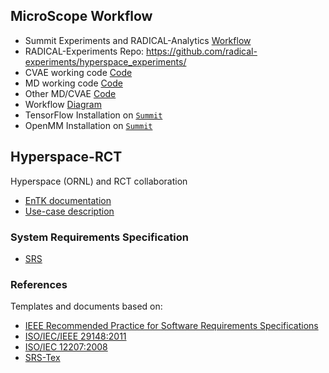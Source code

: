 ## MicroScope Workflow 

* Summit Experiments and RADICAL-Analytics [Workflow](https://github.com/radical-experiments/hyperspace_experiments/tree/master/summit) 
* RADICAL-Experiments Repo: https://github.com/radical-experiments/hyperspace_experiments/
* CVAE working code [Code](https://github.com/radical-collaboration/hyperspace/tree/MD/microscope/experiments/CVAE_exps)
* MD working code [Code](https://github.com/radical-collaboration/hyperspace/tree/MD/microscope/experiments/MD_exps/fs-pep)
* Other MD/CVAE [Code](https://github.com/hengma1001/CVAE_pilot_MD)
* Workflow [Diagram](https://docs.google.com/drawings/d/1NjNfeQi1ypQ8eVDmS9t4X8S3-Wy4mzcBbcR76Qh-NcE/edit?usp=sharing) 
* TensorFlow Installation on [`Summit`](https://github.com/inspiremd/radical-inspire/blob/master/tensorflow_install_summit.md)
* OpenMM Installation on [`Summit`](https://github.com/radical-collaboration/hyperspace/blob/master/microscope/summit_install.md) 
## Hyperspace-RCT
Hyperspace (ORNL) and RCT collaboration 

* [EnTK documentation](http://radicalentk.readthedocs.io/en/latest/)
* [Use-case description](https://docs.google.com/document/d/1XFgg4rlh7Y2nckH0fkiZTxfauadZn_zSn3sh51kNyKE/edit#)


### System Requirements Specification

* [SRS](https://github.com/radical-collaboration/hyperspace/blob/master/srs_main.tex)

### References 

Templates and documents based on:

* [IEEE Recommended Practice for Software Requirements Specifications](http://ieeexplore.ieee.org.proxy.libraries.rutgers.edu/document/720574/)
* [ISO/IEC/IEEE 29148:2011](https://www.iso.org/standard/45171.html)
* [ISO/IEC 12207:2008](https://www.iso.org/standard/43447.html)
* [SRS-Tex](https://github.com/jpeisenbarth/SRS-Tex)







